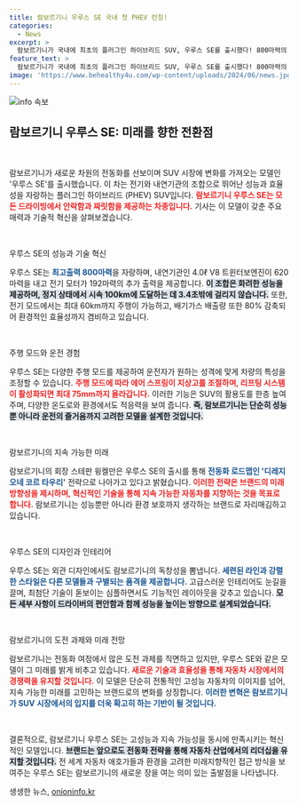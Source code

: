 ```yaml
---
title: 람보르기니 우루스 SE 국내 첫 PHEV 런칭!
categories:
  - News
excerpt: >
  람보르기니가 국내에 최초의 플러그인 하이브리드 SUV, 우루스 SE를 출시했다! 800마력의 폭발적 성능과 60km의 전기 주행거리로 SUV의 새로운 기준을 세운다. 놀라운 기술력과 환경을 고려한 혁신적 디자인에 주목해보자!
feature_text: >
  람보르기니가 국내에 최초의 플러그인 하이브리드 SUV, 우루스 SE를 출시했다! 800마력의 폭발적 성능과 60km의 전기 주행거리로 SUV의 새로운 기준을 세운다. 놀라운 기술력과 환경을 고려한 혁신적 디자인에 주목해보자!
image: 'https://www.behealthy4u.com/wp-content/uploads/2024/06/news.jpg'
---
```


<p><img src="https://www.behealthy4u.com/wp-content/uploads/2024/06/news.jpg" alt="info 속보" /></p>

<h2 data-ke-size="size26">람보르기니 우루스 SE: 미래를 향한 전환점</h2>

<p data-ke-size="size16">&nbsp;</p>

<p>람보르기니가 새로운 차원의 전동화를 선보이며 SUV 시장에 변화를 가져오는 모델인 '우루스 SE'를 출시했습니다. 이 차는 전기와 내연기관의 조합으로 뛰어난 성능과 효율성을 자랑하는 플러그인 하이브리드 (PHEV) SUV입니다. <b><span style="color: #ee2323;">람보르기니 우루스 SE는 모든 드라이빙에서 안락함과 짜릿함을 제공하는 차종입니다.</span></b> 기사는 이 모델이 갖춘 주요 매력과 기술적 혁신을 살펴보겠습니다.</p>

<p data-ke-size="size16">&nbsp;</p>

<p>우루스 SE의 성능과 기술 혁신</p>

<p>우루스 SE는 <b><span style="color: #1a5490;">최고출력 800마력</span></b>을 자랑하며, 내연기관인 4.0ℓ V8 트윈터보엔진이 620마력을 내고 전기 모터가 192마력의 추가 출력을 제공합니다. <b><span style="background-color: #21538527;">이 조합은 화려한 성능을 제공하며, 정지 상태에서 시속 100km에 도달하는 데 3.4초밖에 걸리지 않습니다.</span></b> 또한, 전기 모드에서는 최대 60km까지 주행이 가능하고, 배기가스 배출량 또한 80% 감축되어 환경적인 효율성까지 겸비하고 있습니다.</p>

<p data-ke-size="size16">&nbsp;</p>

<p>주행 모드와 운전 경험</p>

<p>우루스 SE는 다양한 주행 모드를 제공하여 운전자가 원하는 성격에 맞게 차량의 특성을 조정할 수 있습니다. <b><span style="color: #ee2323;">주행 모드에 따라 에어 스프링이 지상고를 조절하며, 리프팅 시스템이 활성화되면 최대 75mm까지 올라갑니다.</span></b> 이러한 기능은 SUV의 활용도를 한층 높여주며, 다양한 온도로와 환경에서도 적응력을 보여 줍니다. <b><span style="background-color: #21538527;">즉, 람보르기니는 단순히 성능뿐 아니라 운전의 즐거움까지 고려한 모델을 설계한 것입니다.</span></b></p>

<p data-ke-size="size16">&nbsp;</p>

<p>람보르기니의 지속 가능한 미래</p>

<p>람보르기니의 회장 스테판 윙켈만은 우루스 SE의 출시를 통해 <b><span style="color: #1a5490;">전동화 로드맵인 '디레지오네 코르 타우리'</span></b> 전략으로 나아가고 있다고 밝혔습니다. <b><span style="color: #ee2323;">이러한 전략은 브랜드의 미래 방향성을 제시하며, 혁신적인 기술을 통해 지속 가능한 자동차를 지향하는 것을 목표로 합니다.</span></b> 람보르기니는 성능뿐만 아니라 환경 보호까지 생각하는 브랜드로 자리매김하고 있습니다.</p>

<p data-ke-size="size16">&nbsp;</p>

<p>우루스 SE의 디자인과 인테리어</p>

<p>우루스 SE는 외관 디자인에서도 람보르기니의 독창성을 뽐냅니다. <b><span style="color: #1a5490;">세련된 라인과 강렬한 스타일은 다른 모델들과 구별되는 품격을 제공합니다.</span></b> 고급스러운 인테리어도 눈길을 끌며, 최첨단 기술이 돋보이는 심플하면서도 기능적인 레이아웃을 갖추고 있습니다. <b><span style="background-color: #21538527;">모든 세부 사항이 드라이버의 편안함과 함께 성능을 높이는 방향으로 설계되었습니다.</span></b> </p>

<p data-ke-size="size16">&nbsp;</p>

<p>람보르기니의 도전 과제와 미래 전망</p>

<p>람보르기니는 전동화 여정에서 많은 도전 과제를 직면하고 있지만, 우루스 SE와 같은 모델이 그 미래를 밝게 비추고 있습니다. <b><span style="color: #ee2323;">새로운 기술과 효율성을 통해 자동차 시장에서의 경쟁력을 유지할 것입니다.</span></b> 이 모델은 단순히 전통적인 고성능 자동차의 이미지를 넘어, 지속 가능한 미래를 고민하는 브랜드로의 변화를 상징합니다. <b><span style="color: #1a5490;">이러한 변혁은 람보르기니가 SUV 시장에서의 입지를 더욱 확고히 하는 기반이 될 것입니다.</span></b></p>

<p data-ke-size="size16">&nbsp;</p>

<p>결론적으로, 람보르기니 우루스 SE는 고성능과 지속 가능성을 동시에 만족시키는 혁신적인 모델입니다. <b><span style="background-color: #21538527;">브랜드는 앞으로도 전동화 전략을 통해 자동차 산업에서의 리더십을 유지할 것입니다.</span></b> 전 세계 자동차 애호가들과 환경을 고려한 미래지향적인 접근 방식을 보여주는 우루스 SE는 람보르기니의 새로운 장을 여는 의미 있는 출발점을 나타냅니다.</p>
생생한 뉴스, <a href="https://onioninfo.kr" rel="dofollow">onioninfo.kr</a>



